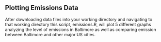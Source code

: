 ## Plotting Emissions Data

After downloading data files into your working directory and navigating to that working directory this script, emissions.R, will plot 5 different graphs analyzing the level of emissions in Baltimore as well as comparing emission between Baltimore and other major US cities.